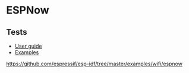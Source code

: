 # ESPNow
## Tests
- [User guide](https://www.espressif.com/sites/default/files/documentation/esp-now_user_guide_en.pdf)
- [Examples](https://github.com/espressif/arduino-esp32/blob/master/libraries/ESP32/examples/ESPNow/Basic/Slave/Slave.ino)

https://github.com/espressif/esp-idf/tree/master/examples/wifi/espnow
